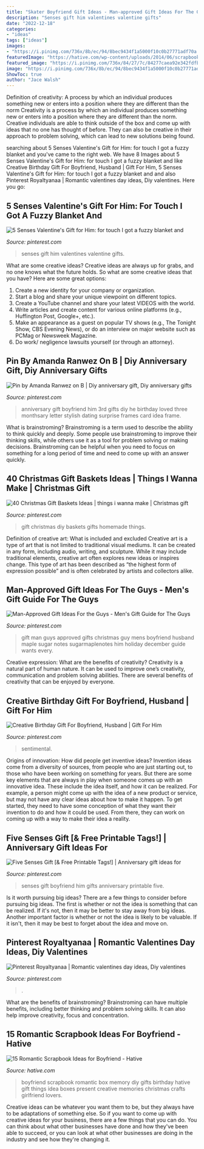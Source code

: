 ```yaml
---
title: "Skater Boyfriend Gift Ideas - Man-approved Gift Ideas For The Guys"
description: "Senses gift him valentines valentine gifts"
date: "2022-12-18"
categories:
- "ideas"
tags: ["ideas"]
images:
- "https://i.pinimg.com/736x/8b/ec/94/8bec9434f1a5000f10c0b27771adf70a.jpg"
featuredImage: "https://hative.com/wp-content/uploads/2014/06/scrapbook-ideas-for-boyfriend/14-scrapbook-ideas-for-lovers.jpg"
featured_image: "https://i.pinimg.com/736x/84/27/7c/84277caea92e342fdfb64a9722d3a007--christmas-gift-ideas-for-boss-homemade-christmas-gifts.jpg?b=t"
image: "https://i.pinimg.com/736x/8b/ec/94/8bec9434f1a5000f10c0b27771adf70a.jpg"
ShowToc: true
author: "Jace Walsh"
---
```



Definition of creativity: A process by which an individual produces something new or enters into a position where they are different than the norm
Creativity is a process by which an individual produces something new or enters into a position where they are different than the norm. Creative individuals are able to think outside of the box and come up with ideas that no one has thought of before. They can also be creative in their approach to problem solving, which can lead to new solutions being found.

	

		
searching about 5 Senses Valentine&#039;s Gift for Him: for touch I got a fuzzy blanket and you've came to the right web. We have 8 Images about 5 Senses Valentine&#039;s Gift for Him: for touch I got a fuzzy blanket and like Creative Birthday Gift For Boyfriend, Husband | Gift For Him, 5 Senses Valentine&#039;s Gift for Him: for touch I got a fuzzy blanket and and also Pinterest Royaltyanaa | Romantic valentines day ideas, Diy valentines. Here you go:
		
    
## 5 Senses Valentine&#039;s Gift For Him: For Touch I Got A Fuzzy Blanket And

<img loading=lazy src="https://i.pinimg.com/736x/a0/cd/ec/a0cdec8cacc7931c94ef833f9e4d111d.jpg" onerror="this.onerror=null;this.src='https://tse1.mm.bing.net/th?id=OIP.90-WRLVACrzbhLXHZOwXBQHaJ3&amp;pid=15.1';" alt="5 Senses Valentine&#039;s Gift for Him: for touch I got a fuzzy blanket and">

_Source: pinterest.com_

>senses gift him valentines valentine gifts. 

	

What are some creative ideas?
Creative ideas are always up for grabs, and no one knows what the future holds. So what are some creative ideas that you have? Here are some great options: 
1. Create a new identity for your company or organization.
2. Start a blog and share your unique viewpoint on different topics.
3. Create a YouTube channel and share your latest VIDEOS with the world. 
4. Write articles and create content for various online platforms (e.g., Huffington Post, Google+, etc.). 
5. Make an appearance as a guest on popular TV shows (e.g., The Tonight Show, CBS Evening News), or do an interview on major website such as PCMag or Newsweek Magazine. 
6. Do work/ negligence lawsuits yourself (or through an attorney).

    
## Pin By Amanda Ranwez On B | Diy Anniversary Gift, Diy Anniversary Gifts

<img loading=lazy src="https://i.pinimg.com/736x/a0/aa/a3/a0aaa3322e88c4670fcca6da5e66c44a--to-my-boyfriend-boyfriend-gifts.jpg" onerror="this.onerror=null;this.src='https://tse4.mm.bing.net/th?id=OIP.sqvbKIZQKHc-teWnXy3HowHaJ3&amp;pid=15.1';" alt="Pin by Amanda Ranwez on B | Diy anniversary gift, Diy anniversary gifts">

_Source: pinterest.com_

>anniversary gift boyfriend him 3rd gifts diy he birthday loved three monthsary letter stylish dating surprise frames card idea frame. 

	

What is brainstroming?
Brainstroming is a term used to describe the ability to think quickly and deeply. Some people use brainstroming to improve their thinking skills, while others use it as a tool for problem solving or making decisions. Brainstroming can be helpful when you need to focus on something for a long period of time and need to come up with an answer quickly.

    
## 40 Christmas Gift Baskets Ideas | Things I Wanna Make | Christmas Gift

<img loading=lazy src="https://i.pinimg.com/736x/84/27/7c/84277caea92e342fdfb64a9722d3a007--christmas-gift-ideas-for-boss-homemade-christmas-gifts.jpg?b=t" onerror="this.onerror=null;this.src='https://tse1.mm.bing.net/th?id=OIP.s26hwn4Fbnq5P6EOF3alZgHaJ4&amp;pid=15.1';" alt="40 Christmas Gift Baskets Ideas | things i wanna make | Christmas gift">

_Source: pinterest.com_

>gift christmas diy baskets gifts homemade things. 

	

Definition of creative art: What is included and excluded
Creative art is a type of art that is not limited to traditional visual mediums. It can be created in any form, including audio, writing, and sculpture. While it may include traditional elements, creative art often explores new ideas or inspires change. This type of art has been described as “the highest form of expression possible” and is often celebrated by artists and collectors alike.

    
## Man-Approved Gift Ideas For The Guys - Men&#039;s Gift Guide For The Guys

<img loading=lazy src="https://i.pinimg.com/736x/6f/4a/0f/6f4a0f6d65b61a1258b7db3ed6a463a4.jpg" onerror="this.onerror=null;this.src='https://tse2.mm.bing.net/th?id=OIP.w8G_fznPpnILVNVNTur-ywHaNK&amp;pid=15.1';" alt="Man-Approved Gift Ideas For the Guys - Men&#039;s Gift Guide for The Guys">

_Source: pinterest.com_

>gift man guys approved gifts christmas guy mens boyfriend husband maple sugar notes sugarmaplenotes him holiday december guide wants every. 

	

Creative expression: What are the benefits of creativity?
Creativity is a natural part of human nature. It can be used to improve one’s creativity, communication and problem solving abilities. There are several benefits of creativity that can be enjoyed by everyone.

    
## Creative Birthday Gift For Boyfriend, Husband | Gift For Him

<img loading=lazy src="https://i.pinimg.com/736x/8b/ec/94/8bec9434f1a5000f10c0b27771adf70a.jpg" onerror="this.onerror=null;this.src='https://tse3.mm.bing.net/th?id=OIP.AT0B9yw0IcL6kvFopYXfxgHaJ3&amp;pid=15.1';" alt="Creative Birthday Gift For Boyfriend, Husband | Gift For Him">

_Source: pinterest.com_

>sentimental. 

	

Origins of innovation: How did people get inventive ideas?
Invention ideas come from a diversity of sources, from people who are just starting out, to those who have been working on something for years. But there are some key elements that are always in play when someone comes up with an innovative idea. These include the idea itself, and how it can be realized. For example, a person might come up with the idea of a new product or service, but may not have any clear ideas about how to make it happen. To get started, they need to have some conception of what they want their invention to do and how it could be used. From there, they can work on coming up with a way to make their idea a reality.

    
## Five Senses Gift [&amp; Free Printable Tags!] | Anniversary Gift Ideas For

<img loading=lazy src="https://i.pinimg.com/736x/cb/22/39/cb2239ef358ffa7348cd66fe4b1a849f.jpg" onerror="this.onerror=null;this.src='https://tse4.mm.bing.net/th?id=OIP.hWZsLPRSSE0st-7OkHRvxAHaSh&amp;pid=15.1';" alt="Five Senses Gift [&amp; Free Printable Tags!] | Anniversary gift ideas for">

_Source: pinterest.com_

>senses gift boyfriend him gifts anniversary printable five. 

	

Is it worth pursuing big ideas?
There are a few things to consider before pursuing big ideas. The first is whether or not the idea is something that can be realized. If it's not, then it may be better to stay away from big ideas. Another important factor is whether or not the idea is likely to be valuable. If it isn't, then it may be best to forget about the idea and move on.

    
## Pinterest Royaltyanaa | Romantic Valentines Day Ideas, Diy Valentines

<img loading=lazy src="https://i.pinimg.com/736x/fc/7d/8f/fc7d8f53dd9242cf70cf68f270faf29e.jpg" onerror="this.onerror=null;this.src='https://tse4.mm.bing.net/th?id=OIP.YzvNR-u8unn5vz5ljegaJgHaHU&amp;pid=15.1';" alt="Pinterest Royaltyanaa | Romantic valentines day ideas, Diy valentines">

_Source: pinterest.com_

>. 

	

What are the benefits of brainstroming?
Brainstroming can have multiple benefits, including better thinking and problem solving skills. It can also help improve creativity, focus and concentration.

    
## 15 Romantic Scrapbook Ideas For Boyfriend - Hative

<img loading=lazy src="https://hative.com/wp-content/uploads/2014/06/scrapbook-ideas-for-boyfriend/14-scrapbook-ideas-for-lovers.jpg" onerror="this.onerror=null;this.src='https://tse4.mm.bing.net/th?id=OIP.7yqCcXCTzDaVwZay9thIkAHaJ4&amp;pid=15.1';" alt="15 Romantic Scrapbook Ideas for Boyfriend - Hative">

_Source: hative.com_

>boyfriend scrapbook romantic box memory diy gifts birthday hative gift things idea boxes present creative memories christmas crafts girlfriend lovers. 

	

Creative ideas can be whatever you want them to be, but they always have to be adaptations of something else. So if you want to come up with creative ideas for your business, there are a few things that you can do. You can think about what other businesses have done and how they've been able to succeed, or you can look at what other businesses are doing in the industry and see how they're changing it.

